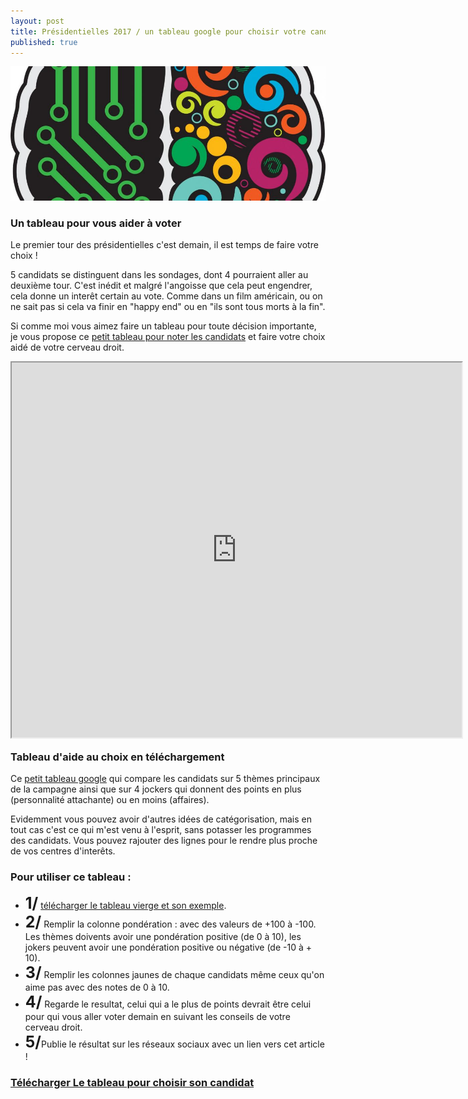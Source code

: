 ```yaml
---
layout: post
title: Présidentielles 2017 / un tableau google pour choisir votre candidat !
published: true
---
```


<img src="../images/voter-cerveau-droite.jpg" title="voter avec votre cerveau droit">

### Un tableau pour vous aider à voter

Le premier tour des présidentielles c'est demain, il est temps de faire votre choix !

5 candidats se distinguent dans les sondages, dont 4 pourraient aller au deuxième tour. C'est inédit et malgré l'angoisse que cela peut engendrer, cela donne un interêt certain au vote. Comme dans un film américain, ou on ne sait pas si cela va finir en "happy end" ou en "ils sont tous morts à la fin".

Si comme moi vous aimez faire un tableau pour toute décision importante, je vous propose ce [petit tableau pour noter les candidats](https://docs.google.com/spreadsheets/d/1avymKG7vyfZQl8s51nZjbOAR0Z4nttZPxDtMkeXkqKo/edit#gid=1896097280) et faire votre choix aidé de votre cerveau droit.

<div style="width:720px; height: 600px;">
<iframe src="https://docs.google.com/spreadsheets/d/1avymKG7vyfZQl8s51nZjbOAR0Z4nttZPxDtMkeXkqKo/pubhtml?gid=1490805110&amp;single=true&amp;widget=true&amp;headers=false" style="display: block; width: 100%; height: 100%;"></iframe>
</div>

### Tableau d'aide au choix en téléchargement

Ce [petit tableau google](https://docs.google.com/spreadsheets/d/1avymKG7vyfZQl8s51nZjbOAR0Z4nttZPxDtMkeXkqKo/edit#gid=1896097280) qui compare les candidats sur 5 thèmes principaux de la campagne ainsi que sur 4 jockers qui donnent des points en plus (personnalité attachante) ou en moins (affaires).

Evidemment vous pouvez avoir d'autres idées de catégorisation, mais en tout cas c'est ce qui m'est venu à l'esprit, sans potasser les programmes des candidats. Vous pouvez rajouter des lignes pour le rendre plus proche de vos centres d'interêts.

### Pour utiliser ce tableau :

* <strong style="font-size: 25px; font-weight: bold margin-top: 20px;">1/</strong> [télécharger le tableau vierge et son exemple](https://docs.google.com/spreadsheets/d/1avymKG7vyfZQl8s51nZjbOAR0Z4nttZPxDtMkeXkqKo/edit#gid=1896097280).
* <strong style="font-size: 25px; font-weight: bold margin-top: 20px;">2/</strong> Remplir la colonne pondération :
avec des valeurs de +100 à -100. Les thèmes doivents avoir une pondération positive (de 0 à 10), les jokers peuvent avoir une pondération positive ou négative (de -10 à + 10).
* <strong style="font-size: 25px; font-weight: bold margin-top: 20px;">3/</strong> Remplir les colonnes jaunes de chaque candidats même ceux qu'on aime pas avec des notes de 0 à 10.
* <strong style="font-size: 25px; font-weight: bold margin-top: 20px;">4/</strong> Regarde le resultat, celui qui a le plus de points devrait être celui pour qui vous aller voter demain en suivant les conseils de votre cerveau droit.
* <strong style="font-size: 25px; font-weight: bold margin-top: 20px;">5/</strong>Publie le résultat sur les réseaux sociaux avec un lien vers cet article !



### [Télécharger Le tableau pour choisir son candidat](https://docs.google.com/spreadsheets/d/1avymKG7vyfZQl8s51nZjbOAR0Z4nttZPxDtMkeXkqKo/edit#gid=1896097280)
